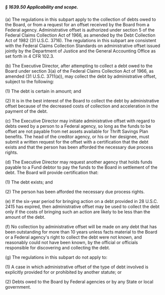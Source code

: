 ##### § 1639.50 Applicability and scope. #####

(a) The regulations in this subpart apply to the collection of debts owed to the Board, or from a request for an offset received by the Board from a Federal agency. Administrative offset is authorized under section 5 of the Federal Claims Collection Act of 1966, as amended by the Debt Collection Act of 1982 (31 U.S.C. 3716). The regulations in this subpart are consistent with the Federal Claims Collection Standards on administrative offset issued jointly by the Department of Justice and the General Accounting Office as set forth in 4 CFR 102.3.

(b) The Executive Director, after attempting to collect a debt owed to the Board under section 3(a) of the Federal Claims Collection Act of 1966, as amended (31 U.S.C. 3711(a)), may collect the debt by administrative offset, subject to the following:

(1) The debt is certain in amount; and

(2) It is in the best interest of the Board to collect the debt by administrative offset because of the decreased costs of collection and acceleration in the payment of the debt.

(c) The Executive Director may initiate administrative offset with regard to debts owed by a person to a Federal agency, so long as the funds to be offset are not payable from net assets available for Thrift Savings Plan benefits. The head of the creditor agency, or his or her designee, must submit a written request for the offset with a certification that the debt exists and that the person has been afforded the necessary due process rights.

(d) The Executive Director may request another agency that holds funds payable to a Fund debtor to pay the funds to the Board in settlement of the debt. The Board will provide certification that:

(1) The debt exists; and

(2) The person has been afforded the necessary due process rights.

(e) If the six-year period for bringing action on a debt provided in 28 U.S.C. 2415 has expired, then administrative offset may be used to collect the debt only if the costs of bringing such an action are likely to be less than the amount of the debt.

(f) No collection by administrative offset will be made on any debt that has been outstanding for more than 10 years unless facts material to the Board or a Federal agency's right to collect the debt were not known, and reasonably could not have been known, by the official or officials responsible for discovering and collecting the debt.

(g) The regulations in this subpart do not apply to:

(1) A case in which administrative offset of the type of debt involved is explicitly provided for or prohibited by another statute; or

(2) Debts owed to the Board by Federal agencies or by any State or local government.